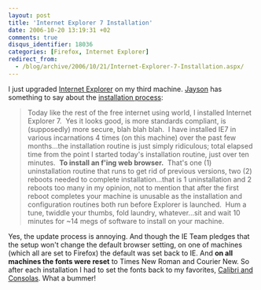 ```yaml
---
layout: post
title: 'Internet Explorer 7 Installation'
date: 2006-10-20 13:19:31 +02
comments: true
disqus_identifier: 18036
categories: [Firefox, Internet Explorer]
redirect_from:
  - /blog/archive/2006/10/21/Internet-Explorer-7-Installation.aspx/
---
```


I just upgraded [Internet Explorer](http://www.microsoft.com/ie) on my third machine. [Jayson](http://jaysonknight.com/) has something to say about the [installation process](http://jaysonknight.com/blog/archive/2006/10/19/Internet-Explorer-Installation-Routine-Is-Ridiculous.aspx):

> Today like the rest of the free internet using world, I installed Internet Explorer 7.  Yes it looks good, is more standards compliant, is (supposedly) more secure, blah blah blah.  I have installed IE7 in various incarnations 4 times (on this machine) over the past few months...the installation routine is just simply ridiculous; total elapsed time from the point I started today's installation routine, just over ten minutes.  **To install an f'ing web browser.**  That's one (1) uninstallation routine that runs to get rid of previous versions, two (2) reboots needed to complete installation...that is 1 uninstallation and 2 reboots too many in my opinion, not to mention that after the first reboot completes your machine is unusable as the installation and configuration routines both run before Explorer is launched.  Hum a tune, twiddle your thumbs, fold laundry, whatever...sit and wait 10 minutes for ~14 megs of software to install on your machine.

Yes, the update process is annoying. And though the IE Team pledges that the setup won't change the default browser setting, on one of machines (which all are set to Firefox) the default was set back to IE. And **on all machines the fonts were reset** to Times New Roman and Courier New. So after each installation I had to set the fonts back to my favorites, [Calibri and Consolas](http://www.poynter.org/column.asp?id=47&aid=78683 "The Next Big Thing in Online Type"). What a bummer!

